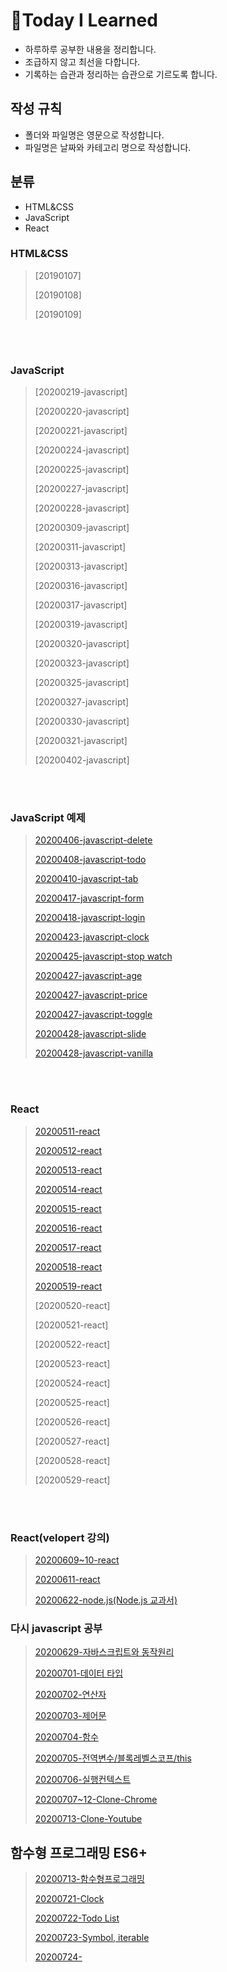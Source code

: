 # :memo:Today I Learned

- 하루하루 공부한 내용을 정리합니다.
- 조급하지 않고 최선을 다합니다.
- 기록하는 습관과 정리하는 습관으로 기르도록 합니다.

## 작성 규칙

- 폴더와 파일명은 영문으로 작성합니다.
- 파일명은 날짜와 카테고리 명으로 작성합니다.

## 분류

- HTML&CSS
- JavaScript
- React

### HTML&CSS

> [20190107]
>
> [20190108]
>
> [20190109]

<br/>

<br/>

### JavaScript

> [20200219-javascript]
>
> [20200220-javascript]
>
> [20200221-javascript]
>
> [20200224-javascript]
>
> [20200225-javascript]
>
> [20200227-javascript]
>
> [20200228-javascript]
>
> [20200309-javascript]
>
> [20200311-javascript]
>
> [20200313-javascript]
>
> [20200316-javascript]
>
> [20200317-javascript]
>
> [20200319-javascript]
>
> [20200320-javascript]
>
> [20200323-javascript]
>
> [20200325-javascript]
>
> [20200327-javascript]
>
> [20200330-javascript]
>
> [20200321-javascript]
>
> [20200402-javascript]

<br/>

<br/>

### JavaScript 예제

> [20200406-javascript-delete](https://github.com/shin-eunji/vanilla/tree/master/delete)
>
> [20200408-javascript-todo](https://github.com/shin-eunji/vanilla/tree/master/todolist)
>
> [20200410-javascript-tab](https://github.com/shin-eunji/vanilla/tree/master/tab)
>
> [20200417-javascript-form](https://github.com/shin-eunji/vanilla/tree/master/form)
>
> [20200418-javascript-login](https://github.com/shin-eunji/vanilla/tree/master/login)
>
> [20200423-javascript-clock](https://github.com/shin-eunji/vanilla/tree/master/clock)
>
> [20200425-javascript-stop watch](https://github.com/shin-eunji/vanilla/tree/master/stop%20watch)
>
> [20200427-javascript-age](https://github.com/shin-eunji/vanilla/tree/master/age)
>
> [20200427-javascript-price](https://github.com/shin-eunji/vanilla/tree/master/price)
>
> [20200427-javascript-toggle](https://github.com/shin-eunji/vanilla/tree/master/toggle)
>
> [20200428-javascript-slide](https://github.com/shin-eunji/vanilla/tree/master/slide)
>
> [20200428-javascript-vanilla](https://github.com/shin-eunji/vanilla/tree/master/vanilla)

<br/>

<br/>

### React

> [20200511-react]()
>
> [20200512-react](https://ej-developer.tistory.com/20?category=864406)
>
> [20200513-react](https://ej-developer.tistory.com/21?category=864406)
>
> [20200514-react](https://ej-developer.tistory.com/22?category=864406)
>
> [20200515-react](https://ej-developer.tistory.com/23?category=864406)
>
> [20200516-react](https://ej-developer.tistory.com/24?category=864406)
>
> [20200517-react](https://ej-developer.tistory.com/25?category=864406)
>
> [20200518-react](https://ej-developer.tistory.com/27?category=864406)
>
> [20200519-react](https://ej-developer.tistory.com/29?category=864406)
>
> [20200520-react]
>
> [20200521-react]
>
> [20200522-react]
>
> [20200523-react]
>
> [20200524-react]
>
> [20200525-react]
>
> [20200526-react]
>
> [20200527-react]
>
> [20200528-react]
>
> [20200529-react]

<br/>

<br/>

### React(velopert 강의)

> [20200609~10-react](https://github.com/shin-eunji/TIL-Front)
>
> [20200611-react](https://github.com/shin-eunji/TIL-Front)
>
> [20200622-node.js(Node.js 교과서)](https://github.com/shin-eunji/TIL-Front)

### 다시 javascript 공부

> [20200629-자바스크립트와 동작원리](https://github.com/shin-eunji/TIL-Front/tree/master/javascript-0701)
>
> [20200701-데이터 타입](https://github.com/shin-eunji/TIL-Front/tree/master/javascript-0701)
>
> [20200702-연산자](https://github.com/shin-eunji/TIL-Front/tree/master/javascript-0702)
>
> [20200703-제어문](https://github.com/shin-eunji/TIL-Front/tree/master/javascript-0703)
>
> [20200704-함수](https://github.com/shin-eunji/TIL-Front/tree/master/javascript-0704)
>
> [20200705-전역변수/블록레벨스코프/this](https://github.com/shin-eunji/TIL-Front/tree/master/javascript-0705)
>
> [20200706-실행컨텍스트](https://github.com/shin-eunji/TIL-Front/tree/master/javascript-0706)
>
> [20200707~12-Clone-Chrome](https://github.com/shin-eunji/clone-chrome)
>
> [20200713-Clone-Youtube](https://github.com/shin-eunji/clone-youtube)

## 함수형 프로그래밍 ES6+

> [20200713-함수형프로그래밍](https://github.com/shin-eunji/TIL-Front/tree/master/javascript-0720)
>
> [20200721-Clock](https://github.com/shin-eunji/TIL-Front/tree/master/javascript-0721)
>
> [20200722-Todo List](https://github.com/shin-eunji/TIL-Front/tree/master/javascript-0722)
>
> [20200723-Symbol, iterable](https://github.com/shin-eunji/TIL-Front/tree/master/javascript-0723)
>
> [20200724-](https://github.com/shin-eunji/TIL-Front/tree/master/javascript-0724)

